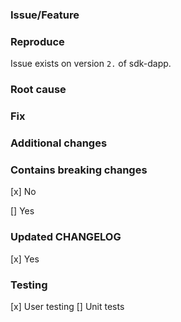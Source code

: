 ### Issue/Feature

### Reproduce
Issue exists on version `2.` of sdk-dapp.

### Root cause

### Fix

### Additional changes

### Contains breaking changes
[x] No

[] Yes

### Updated CHANGELOG
[x] Yes

### Testing
[x] User testing
[] Unit tests
